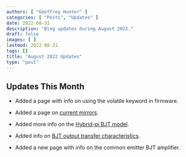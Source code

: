 ```yaml
---
authors: [ "Geoffrey Hunter" ]
categories: [ "Posts", "Updates" ]
date: 2022-08-31
description: "Blog updates during August 2022."
draft: false
images: [ ]
lastmod: 2022-08-31
tags: []
title: "August 2022 Updates"
type: "post"
---
```


## Updates This Month

* Added a page with info on using the volatile keyword in firmware.

* Added a page on [current mirrors](/electronics/components/current-mirrors/).

* Added more info on the [Hybrid-pi BJT model](/electronics/components/transistors/bipolar-junction-transistors-bjts/#hybrid-pi-transistor-model).

* Added info on [BJT output transfer characteristics](/electronics/components/transistors/bipolar-junction-transistors-bjts/#output-characteristics).

* Added a new page with info on the common emitter BJT amplifier.
